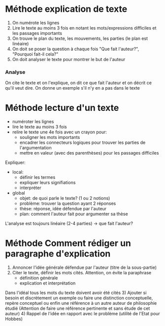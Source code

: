 # Méthode explication de texte
1) On numérote les lignes
2) Lire le texte au moins 3 fois en notant les mots/expressions difficiles et les passages importants
3) On trouve le plan du texte, les mouvements, les parties (le plan est linéaire)
4) On doit se poser la question à chaque fois "Que fait l'auteur?", "Pourquoi fait-il cela?"
5) On doit analyser le texte pour montrer le but de l'auteur

### Analyse
On cite le texte et on l'explique, on dit ce que fait l'auteur et on décrit ce qu'il veut dire. On donne un exemple s'il n'y en a pas dans le texte

# Méthode lecture d'un texte
- numéroter les lignes
- lire le texte au moins 3 fois
- relire le texte une 4e fois avec un crayon pour:
	- souligner les mots importants
	- encadrer les connecteurs logiques pour trouver les parties de l'argumentation
	- mettre en valeur (avec des parenthèses) pour les passages difficiles

Expliquer:
- local:
	- définir les termes
	- expliquer leurs signifiations
	- interpréter
- global
	- objet: de quoi parle le texte? (1 ou 2 notions)
	- problème: trouver la question ayant 2 réponses
	- thèse: réponse, idée défendue par l'auteur
	- plan: comment l'auteur fait pour argumenter sa thèse

L'analyse est toujours linéaire (2-4 parties) -> que fait l'auteur?


# Méthode Comment rédiger un paragraphe d'explication
1) Annoncer l'idée générale défendue par l'auteur (titre de la sous-partie)
2) Citer le texte, définir les mots cités. Attention, on évite la paraphrase
	- définition générale
	- explication et interprétation

Dans l'idéal tous les mots du texte doivent avoir été cités
3) Ajouter si besoin et discrètement un exemple ou faire une distinction conceptuelle, repère conceptuel ou enfin une référence à un autre auteur de philosophie étudié (Attention de faire une référence pertinente et sans étude de cet auteur)
4) Rappel de l'idée en rapport avec le problème (utilité de l'Etat pour Hobbes)


